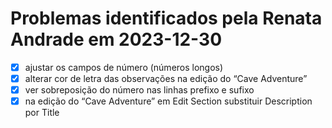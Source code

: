 # Problemas identificados pela Renata Andrade em 2023-12-30

- [X] ajustar os campos de número (números longos)
- [X] alterar cor de letra das observações na edição do “Cave Adventure”
- [X] ver sobreposição do número nas linhas prefixo e sufixo
- [X] na edição do “Cave Adventure” em Edit Section substituir Description por Title
